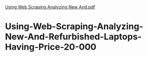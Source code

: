 [Using Web Scraping Analyzing New And.pdf](https://github.com/Prashansa18/Using-Web-Scraping-Analyzing-New-And-Refurbished-Laptops-Having-Price-20-000/files/10948934/Using.Web.Scraping.Analyzing.New.And.pdf)
# Using-Web-Scraping-Analyzing-New-And-Refurbished-Laptops-Having-Price-20-000
